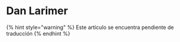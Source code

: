 # Dan Larimer

{% hint style="warning" %}
Este artículo se encuentra pendiente de traducción
{% endhint %}



